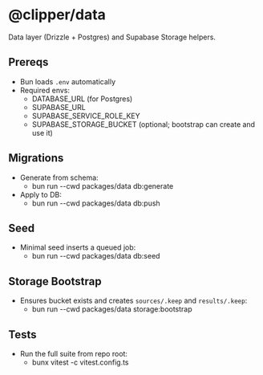 # @clipper/data

Data layer (Drizzle + Postgres) and Supabase Storage helpers.

## Prereqs

-   Bun loads `.env` automatically
-   Required envs:
    -   DATABASE_URL (for Postgres)
    -   SUPABASE_URL
    -   SUPABASE_SERVICE_ROLE_KEY
    -   SUPABASE_STORAGE_BUCKET (optional; bootstrap can create and use it)

## Migrations

-   Generate from schema:
    -   bun run --cwd packages/data db:generate
-   Apply to DB:
    -   bun run --cwd packages/data db:push

## Seed

-   Minimal seed inserts a queued job:
    -   bun run --cwd packages/data db:seed

## Storage Bootstrap

-   Ensures bucket exists and creates `sources/.keep` and `results/.keep`:
    -   bun run --cwd packages/data storage:bootstrap

## Tests

-   Run the full suite from repo root:
    -   bunx vitest -c vitest.config.ts
